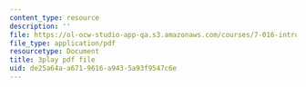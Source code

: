 ```yaml
---
content_type: resource
description: ''
file: https://ol-ocw-studio-app-qa.s3.amazonaws.com/courses/7-016-introductory-biology-fall-2018/de25a64aa6719616a9435a93f9547c6e_KlVHqq38KJU.pdf
file_type: application/pdf
resourcetype: Document
title: 3play pdf file
uid: de25a64a-a671-9616-a943-5a93f9547c6e
---
```

